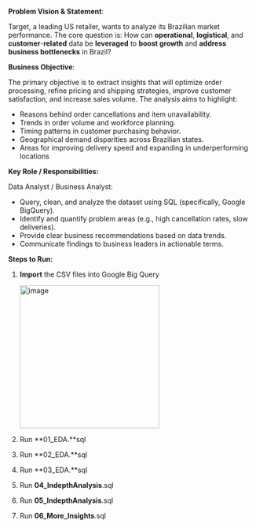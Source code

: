 **Problem Vision & Statement**: 

Target, a leading US retailer, wants to analyze its Brazilian market performance. The core question is: How can **operational**, **logistical**, and **customer**\-**related** data be **leveraged** to **boost growth** and **address business bottlenecks** in Brazil?

**Business Objective**:  

The primary objective is to extract insights that will optimize order processing, refine pricing and shipping strategies, improve customer satisfaction, and increase sales volume. The analysis aims to highlight:

* Reasons behind order cancellations and item unavailability.  
* Trends in order volume and workforce planning.  
* Timing patterns in customer purchasing behavior.  
* Geographical demand disparities across Brazilian states.  
* Areas for improving delivery speed and expanding in underperforming locations

**Key Role / Responsibilities:**

Data Analyst / Business Analyst:

* Query, clean, and analyze the dataset using SQL (specifically, Google BigQuery).  
* Identify and quantify problem areas (e.g., high cancellation rates, slow deliveries).  
* Provide clear business recommendations based on data trends.  
* Communicate findings to business leaders in actionable terms.

**Steps to Run:**

1. **Import** the CSV files into Google Big Query  

     <img width="284" height="290" alt="image" src="https://github.com/user-attachments/assets/d9450efd-eb95-42cf-8795-af66ac777f89" />

2. Run **01\_EDA.**sql  
3. Run **02\_EDA.**sql  
4. Run **03\_EDA.**sql  
5. Run **04\_IndepthAnalysis**.sql  
6. Run **05\_IndepthAnalysis**.sql  
7. Run **06\_More\_Insights**.sql
